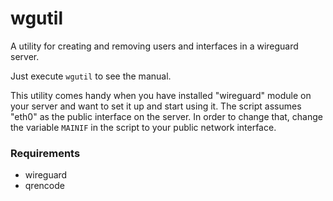 # wgutil
A utility for creating and removing users and interfaces in a wireguard server.

Just execute `wgutil` to see the manual.

This utility comes handy when you have installed "wireguard" module on your server and want to set it up and start using it.
The script assumes "eth0" as the public interface on the server. In order to change that, change the variable `MAINIF` in the script to your public network interface.

### Requirements
- wireguard
- qrencode
